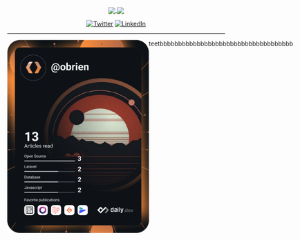 <div align='center'>

<p>
<a href="https://github.com/anuraghazra/github-readme-stats">
<img height="180px" align="center" src="https://github-readme-stats.vercel.app/api?username=OBrien-reece&show_icons=true&theme=jolly&layout=compact" />
</a>
<a href="https://github.com/anuraghazra/convoychat">
<img height="180px" align="center" src="https://github-readme-stats.vercel.app/api/top-langs/?username=OBrien-reece&langs_count=8&theme=jolly&layout=compact" />
</a>

<p> 
<a href="https://twitter.com/indeche_o" target="_blank"><img alt="Twitter" src="https://img.shields.io/badge/twitter-%231DA1F2.svg?&style=for-the-badge&logo=twitter&logoColor=white" /></a> 
<a href="[https://www.linkedin.com/in/indeche-evans-331987210/](Evance Indeche)" target="_blank"><img alt="LinkedIn" src="https://img.shields.io/badge/linkedin-%230077B5.svg?&style=for-the-badge&logo=linkedin&logoColor=white" /></a> 
   
<!-- <a href="https://betascribbles.medium.com" target="_blank"><img alt="Medium" src="https://img.shields.io/badge/medium-%2312100E.svg?&style=for-the-badge&logo=medium&logoColor=white" /></a> -->
</p>
   
   <hr>

</div>
   
   
<div style='display: flex;'>
   <div style='flex: 0 0 65%'>
   <a href="https://app.daily.dev/DailyDevTips">
   <img src="https://github.com/OBrien-reece/OBrien-reece/blob/main/devcard.svg" width="400" alt="OBrien Reece's Dev Card"/>
    </a> 
   </div>
   <div style='flex: 1;'>teetbbbbbbbbbbbbbbbbbbbbbbbbbbbbbbbbbbbb</div>
</div> 
    


   




